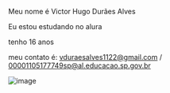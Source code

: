 Meu nome é Victor Hugo Durães Alves 

Eu estou estudando no alura 

tenho 16 anos 

meu contato é: vduraesalves1122@gmail.com / 00001105177749sp@al.educacao.sp.gov.br

![]()![image](https://github.com/HASHICKZOBESTDOWORLD/Victor-Hugo-Dur-es-Alves-/assets/169914953/8aaf5714-2ded-4e65-a831-607c10d06f09)

